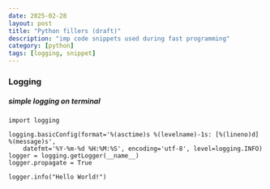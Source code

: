 ```yaml
---
date: 2025-02-28
layout: post
title: "Python fillers (draft)"
description: "imp code snippets used during fast programming"
category: [python]
tags: [logging, snippet]
---
```


### Logging

##### simple logging on terminal
```
import logging

logging.basicConfig(format='%(asctime)s %(levelname)-1s: [%(lineno)d] %(message)s',
    datefmt='%Y-%m-%d %H:%M:%S', encoding='utf-8', level=logging.INFO)
logger = logging.getLogger(__name__)
logger.propagate = True

logger.info("Hello World!")
```
